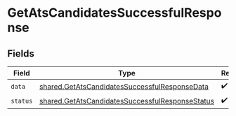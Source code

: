 # GetAtsCandidatesSuccessfulResponse


## Fields

| Field                                                                                                              | Type                                                                                                               | Required                                                                                                           | Description                                                                                                        |
| ------------------------------------------------------------------------------------------------------------------ | ------------------------------------------------------------------------------------------------------------------ | ------------------------------------------------------------------------------------------------------------------ | ------------------------------------------------------------------------------------------------------------------ |
| `data`                                                                                                             | [shared.GetAtsCandidatesSuccessfulResponseData](../../models/shared/getatscandidatessuccessfulresponsedata.md)     | :heavy_check_mark:                                                                                                 | N/A                                                                                                                |
| `status`                                                                                                           | [shared.GetAtsCandidatesSuccessfulResponseStatus](../../models/shared/getatscandidatessuccessfulresponsestatus.md) | :heavy_check_mark:                                                                                                 | N/A                                                                                                                |